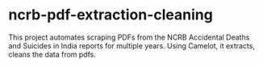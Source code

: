 # ncrb-pdf-extraction-cleaning
This project automates scraping PDFs from the NCRB Accidental Deaths and Suicides in India reports for multiple years. Using Camelot, it extracts, cleans the data from pdfs.
